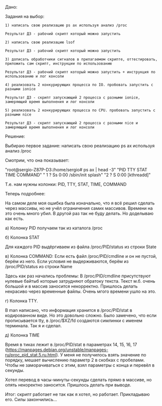Дано:

Задания на выбор:

    1) написать свою реализацию ps ax используя анализ /proc

    Результат ДЗ - рабочий скрипт который можно запустить

    2) написать свою реализацию lsof

    Результат ДЗ - рабочий скрипт который можно запустить

    3) дописать обработчики сигналов в прилагаемом скрипте, оттестировать, приложить сам скрипт, инструкции по использованию

    Результат ДЗ - рабочий скрипт который можно запустить + инструкция по использованию и лог консоли

    4) реализовать 2 конкурирующих процесса по IO. пробовать запустить с разными ionice

    Результат ДЗ - скрипт запускающий 2 процесса с разными ionice, замеряющий время выполнения и лог консоли

    5) реализовать 2 конкурирующих процесса по CPU. пробовать запустить с разными nice

    Результат ДЗ - скрипт запускающий 2 процесса с разными nice и замеряющий время выполнения и лог консоли

Решение:

Выбираю первое задание: написать свою реализацию ps ax используя анализ /proc

Смотрим, что она показывает:

"root@sergio-Z87P-D3:/home/sergio# ps ax | head -3"
    "PID TTY      STAT   TIME COMMAND"
    "  1 ?        Ss     0:00 /sbin/init splash"
      "2 ?        S      0:00 [kthreadd]"

Т.е. нам нужны колонки: PID, TTY, STAT, TIME, COMMAND

Теперь подробнее:

На самом деле моя ошибка была изначально, что я всё решил сделать через массивы, но не учёл ограничения самих массивов. Времени на это очень много убил. В другой раз так не буду делать. Но доделываю как есть.

a) Колонку PID получаем так из каталога /proc

б) Колонка STAT

Для каждого PID выдёргиваем из файла /proc/PID/status из строки State

в) Колонка COMMAND: Если есть файл /proc/PID/cmdline и он не пустой, берём из него. Если условия не выдерживаются, берём из /proc/PID/status из строки Name

Здесь как раз начались проблемы: В /proc/PID/cmdline присутствуют нулевые байтыб которые затрудняют обратоку текста. Текст м.б. очень большой и в массив заносится некорректно. Пришлось делать некрасиво через временные файлы. Очень мгого времени ушло на это.

г) Колонка TTY.

В man написано, что информация хранится в /proc/PID/stat в кодированном виде. Но это довольно сложно. Было замечено, что если прописывается tty, в /proc/$XZ/fd создаются симлинки с именем терминала. Так я и сделал.

д) Колонка TIME

Время в тиках лежит в /proc/PID/stat в параметрах 14, 15, 16, 17 (https://manpages.debian.org/unstable/manpages-ru/proc_pid_stat.5.ru.html). У меня не получилось взять значение по порядку, мешает вычислению параметр 2 в скобках с пробелами. Чтобы не заморачиваться с этим, взял параметры с конца и перевёл в секунды.

Хотел перевод в часы-минуты-секунды сделать прямо в массиве, но опять некоректно заносится. Пришлось делать при выводе.

Итог: скрипт работает не так как я хотел, но работает. Прикладываю его. Силы закончились...


